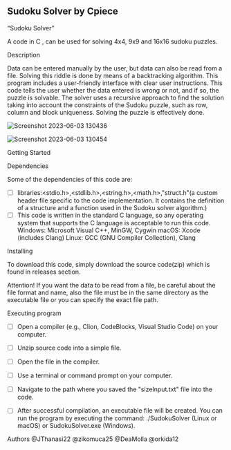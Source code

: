 ## Sudoku Solver by Cpiece

“Sudoku Solver”

A code in C , can be used for solving 4x4, 9x9 and 16x16 sudoku puzzles.

Description

Data can be entered manually by the user, but data can also be read from a file. Solving this riddle is done by means of a backtracking algorithm. This program includes a user-friendly interface with clear user instructions. This code tells the user whether the data entered is wrong or not, and if so, the puzzle is solvable. The solver uses a recursive approach to find the solution taking into account the constraints of the Sudoku puzzle, such as row, column and block uniqueness. Solving the puzzle is effectively done.

![Screenshot 2023-06-03 130436](https://github.com/zikomuca25/SudokuSolver/assets/128182963/dadf1af8-fdd4-4560-af1c-7b8afd01ef78)

![Screenshot 2023-06-03 130454](https://github.com/zikomuca25/SudokuSolver/assets/128182963/b4d61dc7-82f0-4aa6-9d9d-071b7b206317)

Getting Started

Dependencies

Some of the dependencies of this code are:
- [ ] libraries:<stdio.h>,<stdlib.h>,<string.h>,<math.h>,"struct.h"(a custom header file specific to the code implementation. It contains the definition of a structure and a function used in the Sudoku solver algorithm.)
- [ ] This code is written in the standard C language, so any operating system that supports the C language is acceptable to run this code. Windows: Microsoft Visual C++, MinGW, Cygwin macOS: Xcode (includes Clang)
          Linux: GCC (GNU Compiler Collection), Clang

Installing

To download this code, simply download the source code(zip) which is found in releases section.

Attention! If you want the data to be read from a file, be careful about the file format and name, also the file must be in the same directory as the executable file or you can specify the exact file path.


Executing program

- [ ] Open a compiler (e.g., Clion, CodeBlocks, Visual Studio Code) on your computer.
- [ ] Unzip source code into a simple file.
- [ ] Open the file in the compiler.
- [ ] Use a terminal or command prompt on  your computer.
- [ ] Navigate to the path where you saved the "sizeInput.txt" file into the code.
- [ ] After successful compilation, an executable file will be created. You can run the program by executing the command: ./SudokuSolver (Linux or macOS) or SudokuSolver.exe (Windows).


Authors
@JThanasi22
@zikomuca25
@DeaMolla
@orkida12
